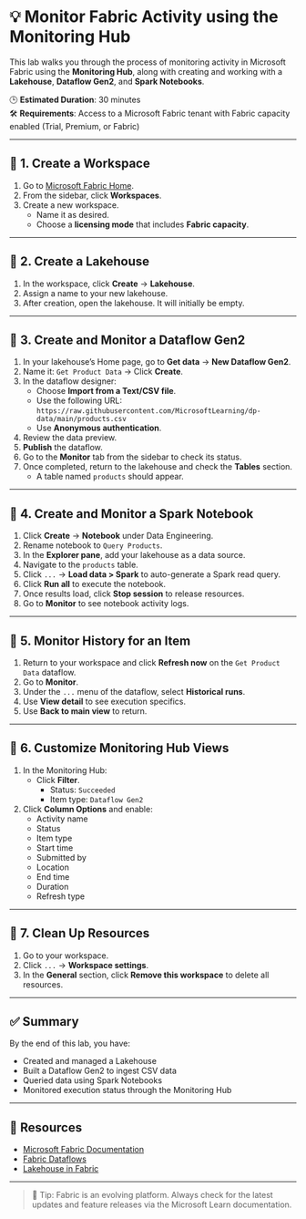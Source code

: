 
# 💡 Monitor Fabric Activity using the Monitoring Hub

This lab walks you through the process of monitoring activity in Microsoft Fabric using the **Monitoring Hub**, along with creating and working with a **Lakehouse**, **Dataflow Gen2**, and **Spark Notebooks**.

🕒 **Estimated Duration**: 30 minutes  
🛠 **Requirements**: Access to a Microsoft Fabric tenant with Fabric capacity enabled (Trial, Premium, or Fabric)

---

## 📁 1. Create a Workspace

1. Go to [Microsoft Fabric Home](https://app.fabric.microsoft.com/home?experience=fabric-developer).
2. From the sidebar, click **Workspaces**.
3. Create a new workspace.
   - Name it as desired.
   - Choose a **licensing mode** that includes **Fabric capacity**.

---

## 🌊 2. Create a Lakehouse

1. In the workspace, click **Create** → **Lakehouse**.
2. Assign a name to your new lakehouse.
3. After creation, open the lakehouse. It will initially be empty.

---

## 🔁 3. Create and Monitor a Dataflow Gen2

1. In your lakehouse’s Home page, go to **Get data** → **New Dataflow Gen2**.
2. Name it: `Get Product Data` → Click **Create**.
3. In the dataflow designer:
   - Choose **Import from a Text/CSV file**.
   - Use the following URL:  
     `https://raw.githubusercontent.com/MicrosoftLearning/dp-data/main/products.csv`
   - Use **Anonymous authentication**.
4. Review the data preview.
5. **Publish** the dataflow.
6. Go to the **Monitor** tab from the sidebar to check its status.
7. Once completed, return to the lakehouse and check the **Tables** section.
   - A table named `products` should appear.

---

## 📓 4. Create and Monitor a Spark Notebook

1. Click **Create** → **Notebook** under Data Engineering.
2. Rename notebook to `Query Products`.
3. In the **Explorer pane**, add your lakehouse as a data source.
4. Navigate to the `products` table.
5. Click `...` → **Load data > Spark** to auto-generate a Spark read query.
6. Click **Run all** to execute the notebook.
7. Once results load, click **Stop session** to release resources.
8. Go to **Monitor** to see notebook activity logs.

---

## 📜 5. Monitor History for an Item

1. Return to your workspace and click **Refresh now** on the `Get Product Data` dataflow.
2. Go to **Monitor**.
3. Under the `...` menu of the dataflow, select **Historical runs**.
4. Use **View detail** to see execution specifics.
5. Use **Back to main view** to return.

---

## 🧩 6. Customize Monitoring Hub Views

1. In the Monitoring Hub:
   - Click **Filter**.
     - Status: `Succeeded`
     - Item type: `Dataflow Gen2`
2. Click **Column Options** and enable:
   - Activity name
   - Status
   - Item type
   - Start time
   - Submitted by
   - Location
   - End time
   - Duration
   - Refresh type

---

## 🧹 7. Clean Up Resources

1. Go to your workspace.
2. Click `...` → **Workspace settings**.
3. In the **General** section, click **Remove this workspace** to delete all resources.

---

## ✅ Summary

By the end of this lab, you have:
- Created and managed a Lakehouse
- Built a Dataflow Gen2 to ingest CSV data
- Queried data using Spark Notebooks
- Monitored execution status through the Monitoring Hub

---

## 📎 Resources

- [Microsoft Fabric Documentation](https://learn.microsoft.com/fabric)
- [Fabric Dataflows](https://learn.microsoft.com/fabric/data-engineering/dataflows)
- [Lakehouse in Fabric](https://learn.microsoft.com/fabric/data-engineering/lakehouse-overview)

---

> 🧠 Tip: Fabric is an evolving platform. Always check for the latest updates and feature releases via the Microsoft Learn documentation.

